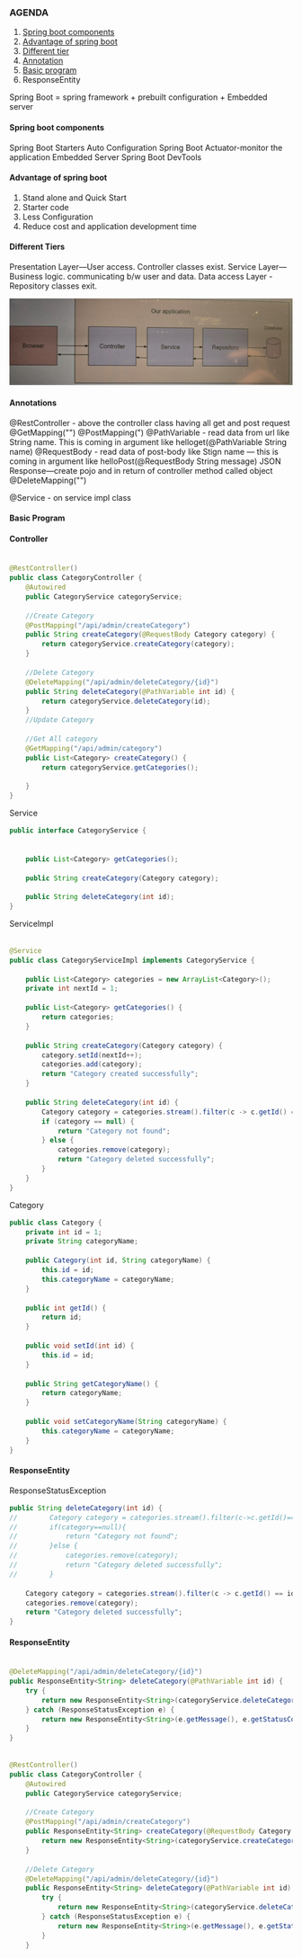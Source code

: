 ### AGENDA

1. [Spring boot components](#spring-boot-components)
2. [Advantage of spring boot](#advantage-of-spring-boot)
3. [Different tier](#different-tiers)
4. [Annotation](#annotations)
5. [Basic program](#basic-program)
6. ResponseEntity

Spring Boot = spring framework + prebuilt configuration + Embedded server

#### Spring boot components

Spring Boot Starters
Auto Configuration
Spring Boot Actuator-monitor the application
Embedded Server
Spring Boot DevTools

#### Advantage of spring boot

1. Stand alone and Quick Start
2. Starter code
3. Less Configuration
4. Reduce cost and application development time

#### Different Tiers

Presentation Layer—User access. Controller classes exist.
Service Layer—Business logic. communicating b/w user and data.
Data access Layer - Repository classes exit.

![SpringBootArchiteture.jpg](..%2F..%2Fresources%2FSpringBootArchiteture.jpg)

#### Annotations

@RestController - above the controller class having all get and post request
@GetMapping("</url>")
@PostMapping("</url>)
@PathVariable - read data from url like String name. This is coming in argument
like helloget(@PathVariable String name)
@RequestBody - read data of post-body like Stign name — this is coming in argument
like helloPost(@RequestBody String message)
JSON Response—create pojo and in return of controller method called object
@DeleteMapping("</url>")

@Service - on service impl class

#### Basic Program

#### Controller

```java

@RestController()
public class CategoryController {
    @Autowired
    public CategoryService categoryService;

    //Create Category
    @PostMapping("/api/admin/createCategory")
    public String createCategory(@RequestBody Category category) {
        return categoryService.createCategory(category);
    }

    //Delete Category
    @DeleteMapping("/api/admin/deleteCategory/{id}")
    public String deleteCategory(@PathVariable int id) {
        return categoryService.deleteCategory(id);
    }
    //Update Category

    //Get All category
    @GetMapping("/api/admin/category")
    public List<Category> createCategory() {
        return categoryService.getCategories();

    }
}
```

Service

```java
public interface CategoryService {


    public List<Category> getCategories();

    public String createCategory(Category category);

    public String deleteCategory(int id);
}

```

ServiceImpl

```java

@Service
public class CategoryServiceImpl implements CategoryService {

    public List<Category> categories = new ArrayList<Category>();
    private int nextId = 1;

    public List<Category> getCategories() {
        return categories;
    }

    public String createCategory(Category category) {
        category.setId(nextId++);
        categories.add(category);
        return "Category created successfully";
    }

    public String deleteCategory(int id) {
        Category category = categories.stream().filter(c -> c.getId() == id).findFirst().orElse(null);
        if (category == null) {
            return "Category not found";
        } else {
            categories.remove(category);
            return "Category deleted successfully";
        }
    }
}
```

Category

```java
public class Category {
    private int id = 1;
    private String categoryName;

    public Category(int id, String categoryName) {
        this.id = id;
        this.categoryName = categoryName;
    }

    public int getId() {
        return id;
    }

    public void setId(int id) {
        this.id = id;
    }

    public String getCategoryName() {
        return categoryName;
    }

    public void setCategoryName(String categoryName) {
        this.categoryName = categoryName;
    }
}
```

#### ResponseEntity

ResponseStatusException

````java
public String deleteCategory(int id) {
//        Category category = categories.stream().filter(c->c.getId()==id).findFirst().orElse(null);
//        if(category==null){
//            return "Category not found";
//        }else {
//            categories.remove(category);
//            return "Category deleted successfully";
//        }

    Category category = categories.stream().filter(c -> c.getId() == id).findFirst().orElseThrow(() -> new ResponseStatusException(HttpStatus.NOT_FOUND, "Category not found"));
    categories.remove(category);
    return "Category deleted successfully";
}
````

#### ResponseEntity

```java

@DeleteMapping("/api/admin/deleteCategory/{id}")
public ResponseEntity<String> deleteCategory(@PathVariable int id) {
    try {
        return new ResponseEntity<String>(categoryService.deleteCategory(id), HttpStatus.ACCEPTED);
    } catch (ResponseStatusException e) {
        return new ResponseEntity<String>(e.getMessage(), e.getStatusCode());
    }
}
```

```java

@RestController()
public class CategoryController {
    @Autowired
    public CategoryService categoryService;

    //Create Category
    @PostMapping("/api/admin/createCategory")
    public ResponseEntity<String> createCategory(@RequestBody Category category) {
        return new ResponseEntity<String>(categoryService.createCategory(category), HttpStatus.CREATED);
    }

    //Delete Category
    @DeleteMapping("/api/admin/deleteCategory/{id}")
    public ResponseEntity<String> deleteCategory(@PathVariable int id) {
        try {
            return new ResponseEntity<String>(categoryService.deleteCategory(id), HttpStatus.ACCEPTED);
        } catch (ResponseStatusException e) {
            return new ResponseEntity<String>(e.getMessage(), e.getStatusCode());
        }
    }
```